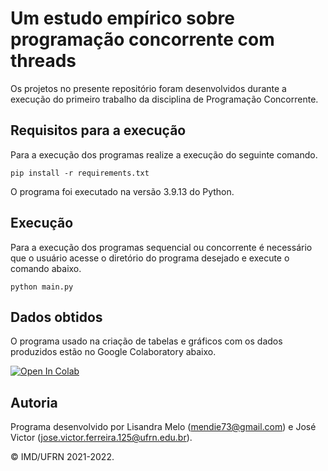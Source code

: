 # Um estudo empírico sobre programação concorrente com threads
Os projetos no presente repositório foram desenvolvidos durante a execução do primeiro trabalho da disciplina de Programação Concorrente.

## Requisitos para a execução

Para a execução dos programas realize a execução do seguinte comando.

```
pip install -r requirements.txt
```

O programa foi executado na versão 3.9.13 do Python.

## Execução

Para a execução dos programas sequencial ou concorrente é necessário que o usuário acesse o diretório do programa desejado e execute o comando abaixo.

```
python main.py
```

## Dados obtidos

O programa usado na criação de tabelas e gráficos com os dados produzidos estão no Google Colaboratory abaixo.

[![Open In Colab](https://colab.research.google.com/assets/colab-badge.svg)](https://colab.research.google.com/drive/1IPLSrW7kfefKSdw1eHXjruRlLsUwf_Wy?usp=sharing)


## Autoria

Programa desenvolvido por Lisandra Melo (<mendie73@gmail.com>) e José Victor (<jose.victor.ferreira.125@ufrn.edu.br>).

&copy; IMD/UFRN 2021-2022.
